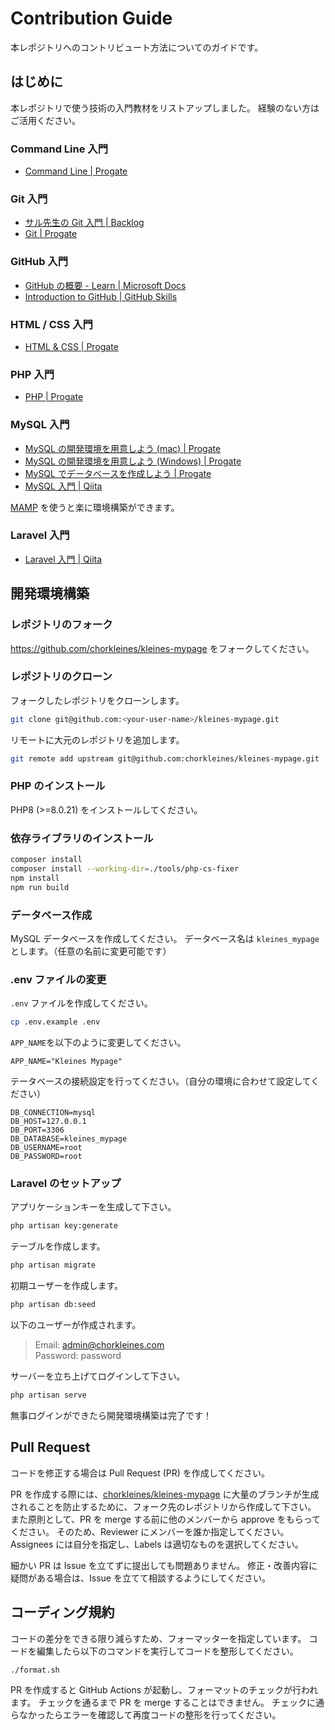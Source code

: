 # Contribution Guide

本レポジトリへのコントリビュート方法についてのガイドです。

## はじめに

本レポジトリで使う技術の入門教材をリストアップしました。
経験のない方はご活用ください。

### Command Line 入門

-   [Command Line | Progate](https://prog-8.com/courses/commandline)

### Git 入門

-   [サル先生の Git 入門 | Backlog](https://backlog.com/ja/git-tutorial/)
-   [Git | Progate](https://prog-8.com/courses/git)

### GitHub 入門

-   [GitHub の概要 - Learn | Microsoft Docs](https://docs.microsoft.com/ja-jp/training/modules/introduction-to-github/)
-   [Introduction to GitHub | GitHub Skills](https://github.com/skills/introduction-to-github)

### HTML / CSS 入門

-   [HTML & CSS | Progate](https://prog-8.com/courses/html)

### PHP 入門

-   [PHP | Progate](https://prog-8.com/courses/php)

### MySQL 入門

-   [MySQL の開発環境を用意しよう (mac) | Progate](https://prog-8.com/docs/mysql-env)
-   [MySQL の開発環境を用意しよう (Windows) | Progate](https://prog-8.com/docs/mysql-env-win)
-   [MySQL でデータベースを作成しよう | Progate](https://prog-8.com/docs/mysql-database-setup)
-   [MySQL 入門 | Qiita](https://qiita.com/okamuuu/items/c4efb7dc606d9efe4282)

[MAMP](https://www.mamp.info/en/mamp) を使うと楽に環境構築ができます。

### Laravel 入門

-   [Laravel 入門 | Qiita](https://qiita.com/sano1202/items/6021856b70e4f8d3dc3d)

## 開発環境構築

### レポジトリのフォーク

https://github.com/chorkleines/kleines-mypage をフォークしてください。

### レポジトリのクローン

フォークしたレポジトリをクローンします。

```sh
git clone git@github.com:<your-user-name>/kleines-mypage.git
```

リモートに大元のレポジトリを追加します。

```sh
git remote add upstream git@github.com:chorkleines/kleines-mypage.git
```

### PHP のインストール

PHP8 (>=8.0.21) をインストールしてください。

### 依存ライブラリのインストール

```sh
composer install
composer install --working-dir=./tools/php-cs-fixer
npm install
npm run build
```

### データベース作成

MySQL データベースを作成してください。
データベース名は `kleines_mypage` とします。（任意の名前に変更可能です）

### .env ファイルの変更

`.env` ファイルを作成してください。

```sh
cp .env.example .env
```

`APP_NAME`を以下のように変更してください。

```
APP_NAME="Kleines Mypage"
```

テータベースの接続設定を行ってください。（自分の環境に合わせて設定してください）

```
DB_CONNECTION=mysql
DB_HOST=127.0.0.1
DB_PORT=3306
DB_DATABASE=kleines_mypage
DB_USERNAME=root
DB_PASSWORD=root
```

### Laravel のセットアップ

アプリケーションキーを生成して下さい。

```sh
php artisan key:generate
```

テーブルを作成します。

```sh
php artisan migrate
```

初期ユーザーを作成します。

```sh
php artisan db:seed
```

以下のユーザーが作成されます。

> Email: admin@chorkleines.com  
> Password: password

サーバーを立ち上げてログインして下さい。

```sh
php artisan serve
```

無事ログインができたら開発環境構築は完了です！

## Pull Request

コードを修正する場合は Pull Request (PR) を作成してください。

PR を作成する際には、[chorkleines/kleines-mypage](https://github.com/chorkleines/kleines-mypage) に大量のブランチが生成されることを防止するために、フォーク先のレポジトリから作成して下さい。
また原則として、PR を merge する前に他のメンバーから approve をもらってください。
そのため、Reviewer にメンバーを誰か指定してください。Assignees には自分を指定し、Labels は適切なものを選択してください。

細かい PR は Issue を立てずに提出しても問題ありません。
修正・改善内容に疑問がある場合は、Issue を立てて相談するようにしてください。

## コーディング規約

コードの差分をできる限り減らすため、フォーマッターを指定しています。
コードを編集したら以下のコマンドを実行してコードを整形してください。

```sh
./format.sh
```

PR を作成すると GitHub Actions が起動し、フォーマットのチェックが行われます。
チェックを通るまで PR を merge することはできません。
チェックに通らなかったらエラーを確認して再度コードの整形を行ってください。
